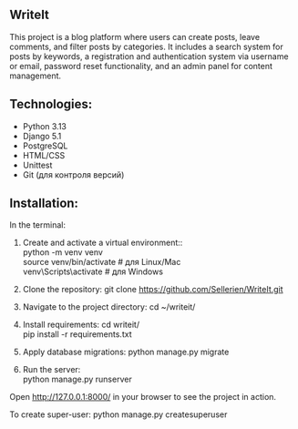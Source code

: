 ## WriteIt

This project is a blog platform where users can create posts, leave comments, and filter posts by categories. It includes a search system for posts by keywords, a registration and authentication system via username or email, password reset functionality, and an admin panel for content management.

## Technologies:
- Python 3.13
- Django 5.1
- PostgreSQL
- HTML/CSS
- Unittest
- Git (для контроля версий)

## Installation:
In the terminal:
1. Create and activate a virtual environment::  
  python -m venv venv   
  source venv/bin/activate  # для Linux/Mac  
  venv\Scripts\activate     # для Windows

2. Clone the repository:
  git clone https://github.com/Sellerien/WriteIt.git

3. Navigate to the project directory: cd ~/writeit/

4. Install requirements: 
  cd writeit/  
  pip install -r requirements.txt

6. Apply database migrations:
  python manage.py migrate

7. Run the server:  
  python manage.py runserver

Open http://127.0.0.1:8000/ in your browser to see the project in action.

To create super-user: python manage.py createsuperuser

